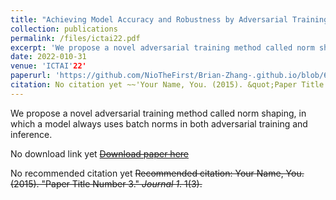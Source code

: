 ```yaml
---
title: "Achieving Model Accuracy and Robustness by Adversarial Training with Batch Normalization"
collection: publications
permalink: /files/ictai22.pdf
excerpt: 'We propose a novel adversarial training method called norm shaping, in which a model always uses batch norms in both adversarial training and inference.'
date: 2022-010-31
venue: 'ICTAI'22'
paperurl: 'https://github.com/NioTheFirst/Brian-Zhang-.github.io/blob/60ec685f9eff91ce9ce2486c13bdcbd87892b341/files/ictai22.pdf'
citation: No citation yet ~~'Your Name, You. (2015). &quot;Paper Title Number 3.&quot; <i>Journal 1</i>. 1(3).'~~
---
```

We propose a novel adversarial training method called norm shaping, in which a model always uses batch norms in both adversarial training and inference.

No download link yet ~~[Download paper here](http://academicpages.github.io/files/paper3.pdf)~~

No recommended citation yet ~~Recommended citation: Your Name, You. (2015). "Paper Title Number 3." <i>Journal 1</i>. 1(3).~~
